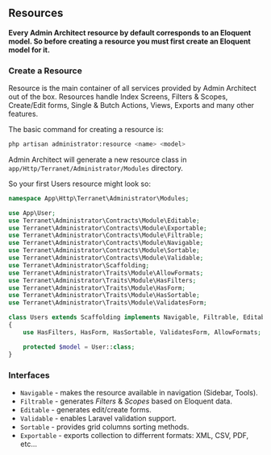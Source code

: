 ## Resources

**Every Admin Architect resource by default corresponds to an Eloquent model. So before creating a resource you must first create an Eloquent model for it.**

### Create a Resource

Resource is the main container of all services provided by Admin Architect out of the box.
Resources handle Index Screens, Filters & Scopes, Create/Edit forms, Single & Butch Actions, Views, Exports and many other features.

The basic command for creating a resource is:

```bash
php artisan administrator:resource <name> <model>
```

Admin Architect will generate a new resource class in `app/Http/Terranet/Administrator/Modules` directory.

So your first Users resource might look so:

```php
namespace App\Http\Terranet\Administrator\Modules;

use App\User;
use Terranet\Administrator\Contracts\Module\Editable;
use Terranet\Administrator\Contracts\Module\Exportable;
use Terranet\Administrator\Contracts\Module\Filtrable;
use Terranet\Administrator\Contracts\Module\Navigable;
use Terranet\Administrator\Contracts\Module\Sortable;
use Terranet\Administrator\Contracts\Module\Validable;
use Terranet\Administrator\Scaffolding;
use Terranet\Administrator\Traits\Module\AllowFormats;
use Terranet\Administrator\Traits\Module\HasFilters;
use Terranet\Administrator\Traits\Module\HasForm;
use Terranet\Administrator\Traits\Module\HasSortable;
use Terranet\Administrator\Traits\Module\ValidatesForm;

class Users extends Scaffolding implements Navigable, Filtrable, Editable, Validable, Sortable, Exportable
{
    use HasFilters, HasForm, HasSortable, ValidatesForm, AllowFormats;

    protected $model = User::class;
}
```

### Interfaces
 - `Navigable` - makes the resource available in navigation (Sidebar, Tools).
 - `Filtrable` - generates _Filters_ & _Scopes_ based on Eloquent data.
 - `Editable` - generates edit/create forms.
 - `Validable` - enables Laravel validation support.
 - `Sortable` - provides grid columns sorting methods.
 - `Exportable` - exports collection to differrent formats: XML, CSV, PDF, etc...